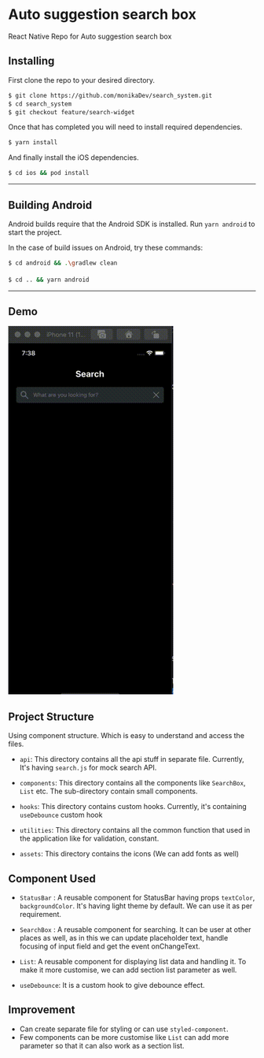 # Auto suggestion search box

React Native Repo for Auto suggestion search box

## Installing

First clone the repo to your desired directory.

```sh
$ git clone https://github.com/monikaDev/search_system.git
$ cd search_system
$ git checkout feature/search-widget
```

Once that has completed you will need to install required dependencies.

```sh
$ yarn install
```

And finally install the iOS dependencies.

```sh
$ cd ios && pod install
```

---

## Building Android

Android builds require that the Android SDK is installed. Run `yarn android` to start the project.

In the case of build issues on Android, try these commands:

```sh
$ cd android && .\gradlew clean

$ cd .. && yarn android
```

---
## Demo
![](auto_suggestion_search_bar.gif)


## Project Structure

Using component structure. Which is easy to understand and access the files.

- `api`: This directory contains all the api stuff in separate file. Currently, It's having `search.js` for mock search API.

- `components`: This directory contains all the components like `SearchBox`, `List` etc. The sub-directory contain small components.

- `hooks`: This directory contains custom hooks. Currently, it's containing `useDebounce` custom hook

- `utilities`: This directory contains all the common function that used in the application like for validation, constant.

- `assets`: This directory contains the icons (We can add fonts as well)

## Component Used

- `StatusBar` : A reusable component for StatusBar having props `textColor`, `backgroundColor`. It's having light theme by default. We can use it as per requirement.

- `SearchBox` : A reusable component for searching. It can be user at other places as well, as in this we can update placeholder text, handle focusing of input field and get the event onChangeText.

- `List`: A reusable component for displaying list data and handling it. To make it more customise, we can add section list parameter as well.

- `useDebounce`: It is a custom hook to give debounce effect.

## Improvement

- Can create separate file for styling or can use `styled-component`.
- Few components can be more customise like `List` can add more parameter so that it can also work as a section list.
